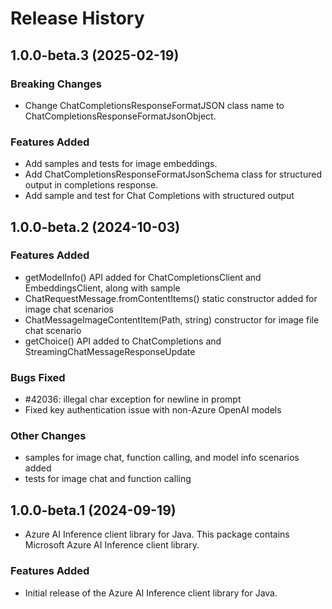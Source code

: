 # Release History

## 1.0.0-beta.3 (2025-02-19)

### Breaking Changes
- Change ChatCompletionsResponseFormatJSON class name to ChatCompletionsResponseFormatJsonObject.

### Features Added
- Add samples and tests for image embeddings.
- Add ChatCompletionsResponseFormatJsonSchema class for structured output in completions response.
- Add sample and test for Chat Completions with structured output

## 1.0.0-beta.2 (2024-10-03)

### Features Added

- getModelInfo() API added for ChatCompletionsClient and EmbeddingsClient, along with sample
- ChatRequestMessage.fromContentItems() static constructor added for image chat scenarios
- ChatMessageImageContentItem(Path, string) constructor for image file chat scenario
- getChoice() API added to ChatCompletions and StreamingChatMessageResponseUpdate

### Bugs Fixed

- #42036: illegal char exception for newline in prompt
- Fixed key authentication issue with non-Azure OpenAI models

### Other Changes

- samples for image chat, function calling, and model info scenarios added
- tests for image chat and function calling

## 1.0.0-beta.1 (2024-09-19)

- Azure AI Inference client library for Java. This package contains Microsoft Azure AI Inference client library.

### Features Added

- Initial release of the Azure AI Inference client library for Java. 
